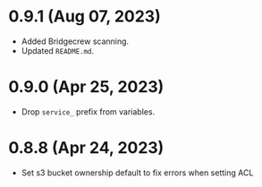 # 0.9.1 (Aug 07, 2023)
* Added Bridgecrew scanning.
* Updated `README.md`.

# 0.9.0 (Apr 25, 2023)
* Drop `service_` prefix from variables.

# 0.8.8 (Apr 24, 2023)
* Set s3 bucket ownership default to fix errors when setting ACL
